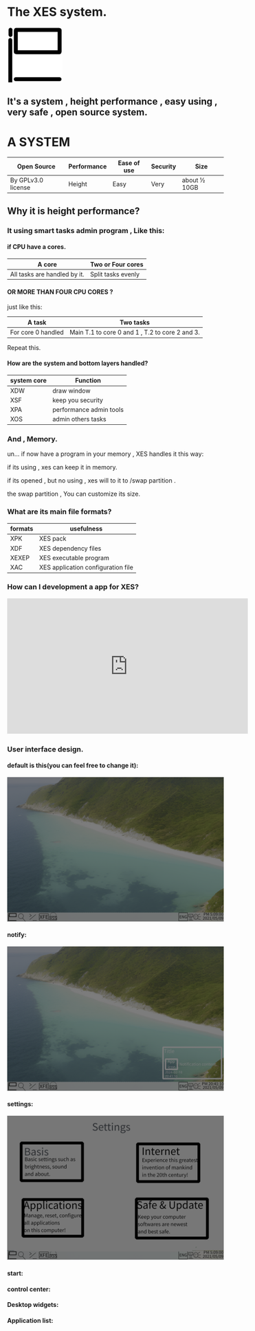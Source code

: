 # The XES system.
<img src="icon/xes logo.png">

## It's a system ,  height performance , easy using , very safe , open source system.



# A SYSTEM

| Open Source        | Performance | Ease of use | Security | Size         |
| ------------------ | ----------- | ----------- | -------- | ------------ |
| By GPLv3.0 license | Height      | Easy        | Very     | about ½ 10GB |

## Why it is height performance?

### It using smart tasks admin program , Like this:

####  if CPU have a cores.

| A core                       | Two or Four cores  |
| ---------------------------- | ------------------ |
| All tasks are handled by it. | Split tasks evenly |

#### OR MORE THAN FOUR CPU CORES ?

just like this:

| A task             | Two tasks                                       |
| ------------------ | ----------------------------------------------- |
| For core 0 handled | Main T.1 to core 0 and 1 , T.2 to core 2 and 3. |

Repeat this.

#### How are the system and bottom layers handled?

| system core | Function                |
| ----------- | ----------------------- |
| XDW         | draw window             |
| XSF         | keep you security       |
| XPA         | performance admin tools |
| XOS         | admin others tasks      |

### And , Memory.

un... if now have a program in your memory , XES handles it this way:

if its using , xes can keep it in memory.

if its opened , but no using , xes will to it to /swap partition .

the swap partition , You can customize its size.

### What are its main file formats?

| formats | usefulness                |
| ----------- | ----------------------- |
| XPK         | XES pack             |
| XDF         | XES dependency files       |
| XEXEP         | XES executable program |
| XAC         | XES application configuration file      |

### How can I development a app for XES?
<iframe width="560" height="315" src="https://www.youtube.com/embed/Rt5xTLm6oHA?si=2XwaqtoCNsaO8H5H" title="YouTube video player" frameborder="0" allow="accelerometer; autoplay; clipboard-write; encrypted-media; gyroscope; picture-in-picture; web-share" referrerpolicy="strict-origin-when-cross-origin" allowfullscreen></iframe>

### User interface design.

#### default is this(you can feel free to change it):
<img src="icon/desktop.png">

#### notify:
<img src="icon/notify.png">

#### settings:

<img src="icon/settings.png">

#### start:

#### control center:

#### Desktop widgets:

#### Application list:
